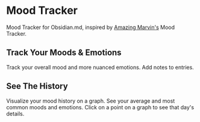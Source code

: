 # Mood Tracker
Mood Tracker for Obsidian.md, inspired by [Amazing Marvin's](https://amazingmarvin.com/) Mood Tracker.

## Track Your Moods & Emotions
Track your overall mood and more nuanced emotions.
Add notes to entries.

## See The History
Visualize your mood history on a graph.
See your average and most common moods and emotions.
Click on a point on a graph to see that day's details.
